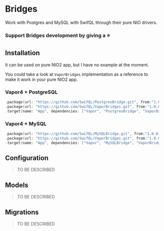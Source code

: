 # Bridges

Work with Postgres and MySQL with SwifQL through their pure NIO drivers.

### Support Bridges development by giving a ⭐️

## Installation

It can be used on pure NIO2 app, but I have no example at the moment.

You could take a look at `VaporBridges` implementation as a reference to make it work in your pure NIO2 app.

### Vapor4 + PostgreSQL
```swift
.package(url: "https://github.com/SwifQL/PostgresBridge.git", from:"1.0.0-beta.1"),
.package(url: "https://github.com/SwifQL/VaporBridges.git", from:"1.0.0-beta.1"),
.target(name: "App", dependencies: ["Vapor", "PostgresBridge", "VaporBridges"]),
```

### Vapor4 + MySQL
```swift
.package(url: "https://github.com/SwifQL/MySQLBridge.git", from:"1.0.0-beta.1"),
.package(url: "https://github.com/SwifQL/VaporBridges.git", from:"1.0.0-beta.1"),
.target(name: "App", dependencies: ["Vapor", "MySQLBridge", "VaporBridges"]),
```

## Configuration

> TO BE DESCRIBED

## Models

> TO BE DESCRIBED

## Migrations

> TO BE DESCRIBED

